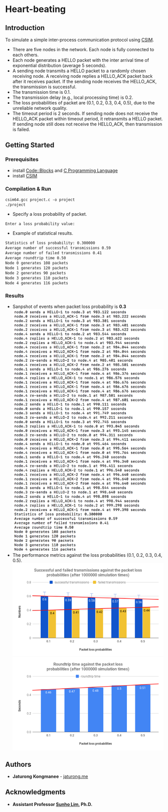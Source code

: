 # Heart-beating
## Introduction
To simulate a simple inter-process communication protocol using [CSIM](http://www.mesquite.com/).
 * There are five nodes in the network. Each node is fully connected to each others.
 * Each node generates a HELLO packet with the inter arrival time of exponential distribution (average 5 seconds).
 * A sending node transmits a HELLO packet to a randomly chosen receiving node. A receiving node replies a HELLO_ACK packet back after it receives packet. 
 If the sending node receives the HELLO_ACK, the transmission is successful.
 * The transmission time is 0.1.
 * The transmission delay (e.g., local processing time) is 0.2.
 * The loss probabilities of packet are (0.1, 0.2, 0.3, 0.4, 0.5), due to the unreliable network quality.
 * The timeout period is 2 seconds. If sending node does not receive the HELLO_ACK packet within timeout period, it retransmits a HELLO packet. 
 If sending node still does not receive the HELLO_ACK, then transmission is failed.
 
 ## Getting Started
 ### Prerequisites
  * install [Code::Blocks](http://www.codeblocks.org/) and [C Programming Language](https://www.geeksforgeeks.org/c-language-set-1-introduction/)
  * install [CSIM](http://www.mesquite.com/)
 ### Compilation & Run
 ```
 csim64.gcc project.c -o project
 ./project
 ```
 * Specify a loss probability of packet.
 ```
 Enter a loss probability value:
 ```
 * Example of statistical results.
 ```
 Statistics of loss probability: 0.300000
 Average number of successful transmissions 0.59
 Average number of failed transmissions 0.41
 Average roundtrip time 0.50
 Node 0 generates 108 packets
 Node 1 generates 120 packets
 Node 2 generates 90 packets
 Node 3 generates 110 packets
 Node 4 generates 116 packets
```
  ### Results
  * Sanpshot of events when packet loss probability is **0.3**
  ![image of simulation0](https://github.com/JaturongKongmanee/heart-beating/blob/master/images/loss_prob_0.3.png) 
  * The performance metrics against the loss probabilities (0.1, 0.2, 0.3, 0.4, 0.5).
  ![image of successful vs failed transmission](https://github.com/JaturongKongmanee/heart-beating/blob/master/images/s_f_t.png)
  ![image of rtt](https://github.com/JaturongKongmanee/heart-beating/blob/master/images/rtt_1.png)


 ## Authors
  * **Jaturong Kongmanee** - [jaturong.me](http://jaturong.me/)
  
 ## Acknowledgments
  * **Assistant Professor [Sunho Lim](http://www.myweb.ttu.edu/slim/), Ph.D.**
